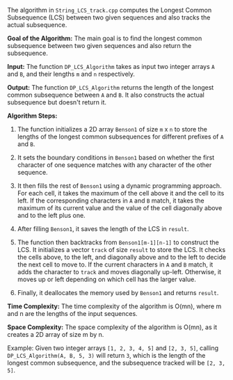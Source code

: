 The algorithm in `String_LCS_track.cpp` computes the Longest Common Subsequence (LCS) between two given sequences and also tracks the actual subsequence.

**Goal of the Algorithm:**
The main goal is to find the longest common subsequence between two given sequences and also return the subsequence.

**Input:**
The function `DP_LCS_Algorithm` takes as input two integer arrays `A` and `B`, and their lengths `m` and `n` respectively.

**Output:**
The function `DP_LCS_Algorithm` returns the length of the longest common subsequence between `A` and `B`. It also constructs the actual subsequence but doesn't return it.

**Algorithm Steps:**

1. The function initializes a 2D array `Benson1` of size `m` x `n` to store the lengths of the longest common subsequences for different prefixes of `A` and `B`.

2. It sets the boundary conditions in `Benson1` based on whether the first character of one sequence matches with any character of the other sequence.

3. It then fills the rest of `Benson1` using a dynamic programming approach. For each cell, it takes the maximum of the cell above it and the cell to its left. If the corresponding characters in `A` and `B` match, it takes the maximum of its current value and the value of the cell diagonally above and to the left plus one.

4. After filling `Benson1`, it saves the length of the LCS in `result`.

5. The function then backtracks from `Benson1[m-1][n-1]` to construct the LCS. It initializes a vector `track` of size `result` to store the LCS. It checks the cells above, to the left, and diagonally above and to the left to decide the next cell to move to. If the current characters in `A` and `B` match, it adds the character to `track` and moves diagonally up-left. Otherwise, it moves up or left depending on which cell has the larger value.

6. Finally, it deallocates the memory used by `Benson1` and returns `result`.

**Time Complexity:**
The time complexity of the algorithm is O(mn), where m and n are the lengths of the input sequences.

**Space Complexity:**
The space complexity of the algorithm is O(mn), as it creates a 2D array of size m by n.

Example: Given two integer arrays `[1, 2, 3, 4, 5]` and `[2, 3, 5]`, calling `DP_LCS_Algorithm(A, B, 5, 3)` will return `3`, which is the length of the longest common subsequence, and the subsequence tracked will be `[2, 3, 5]`.

